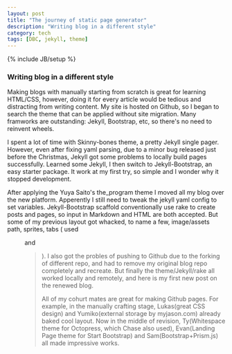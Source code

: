 ```yaml
---
layout: post
title: "The journey of static page generator"
description: "Writing blog in a different style"
category: tech
tags: [DBC, jekyll, theme]
---
```

{% include JB/setup %}
### Writing blog in a different style

Making blogs with manually starting from scratch is great for learning HTML/CSS, however, doing it for every article would be tedious and distracting from writing content. My site is hosted on Github, so I began to search the theme that can be applied without site migration. Many framworks are outstanding: Jekyll, Bootstrap, etc, so there's no need to reinvent wheels.

I spent a lot of time with Skinny-bones theme, a pretty Jekyll single pager.  However, even after fixing yaml parsing, due to a minor bug released just before the Christmas, Jekyll got some problems to locally build pages successfully. Learned some Jekyll, I then switch to Jekyll-Bootstrap, an easy starter package. It work at my first try, so simple and I wonder why it stopped development.

After applying the Yuya Saito's the_program theme I moved all my blog over the new platform. Apperently I still need to tweak the jekyll yaml config to set variables.  Jekyll-Bootstrap scaffold conventionally use rake to create posts and pages, so input in Markdown and HTML are both accepted.  But some of my previous layout got whacked, to name a few, image/assets path, sprites, tabs ( used <dd> and <blockquote> ).  I also got the probles of pushing to Github due to the forking of different repo, and had to remove my original blog repo completely and recreate. But finally the theme/Jekyll/rake all worked locally and remotely, and here is my first new post on the renewed blog.


All of my cohurt mates are great for making Github pages. For example, in the manually crafting stage, Lukas(great CSS design) and Yumiko(external storage by myjason.com) already baked cool layout. Now in the middle of revision, Ty(Whitespace theme for Octopress, which Chase also used), Evan(Landing Page theme for Start Bootstrap) and Sam(Bootstrap+Prism.js) all made impressive works.